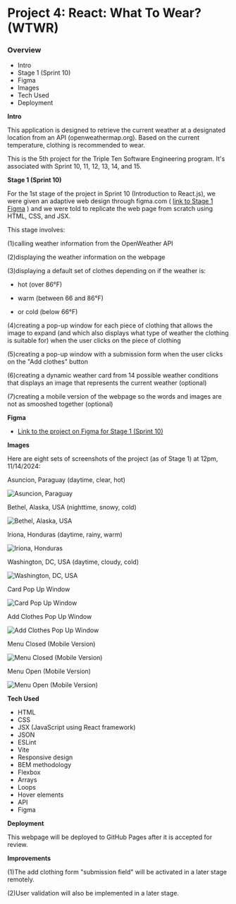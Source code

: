 # Project 4: React: What To Wear? (WTWR)

### Overview

- Intro
- Stage 1 (Sprint 10)
- Figma
- Images
- Tech Used
- Deployment

**Intro**

This application is designed to retrieve the current weather at a designated location from an API (openweathermap.org). Based on the current temperature, clothing is recommended to wear.

This is the 5th project for the Triple Ten Software Engineering program. It's associated with Sprint 10, 11, 12, 13, 14, and 15.

**Stage 1 (Sprint 10)**

For the 1st stage of the project in Sprint 10 (Introduction to React.js), we were given an adaptive web design through figma.com ( [link to Stage 1 Figma](https://www.figma.com/file/F03bTb81Pw8IDPj5Y9rc5i/Sprint-10-%7C-WTWR) ) and we were told to replicate the web page from scratch using HTML, CSS, and JSX.

This stage involves:

(1)calling weather information from the OpenWeather API

(2)displaying the weather information on the webpage

(3)displaying a default set of clothes depending on if the weather is:

- hot (over 86&deg;F)

- warm (between 66 and 86&deg;F)

- or cold (below 66&deg;F)

(4)creating a pop-up window for each piece of clothing that allows the image to expand (and which also displays what type of weather the clothing is suitable for) when the user clicks on the piece of clothing

(5)creating a pop-up window with a submission form when the user clicks on the "Add clothes" button

(6)creating a dynamic weather card from 14 possible weather conditions that displays an image that represents the current weather (optional)

(7)creating a mobile version of the webpage so the words and images are not as smooshed together (optional)

**Figma**

- [Link to the project on Figma for Stage 1 (Sprint 10)](https://www.figma.com/file/F03bTb81Pw8IDPj5Y9rc5i/Sprint-10-%7C-WTWR)

**Images**

Here are eight sets of screenshots of the project (as of Stage 1) at 12pm, 11/14/2024:

Asuncion, Paraguay (daytime, clear, hot)

<div display="flex"><img align="center" alt="Asuncion, Paraguay" src="./src/assets/screenshots/Asuncion, Paraguay.png" /></div>

Bethel, Alaska, USA (nighttime, snowy, cold)

<div display="flex"><img align="center" alt="Bethel, Alaska, USA" src="./src/assets/screenshots/Bethel, Alaska, USA.png" /></div>

Iriona, Honduras (daytime, rainy, warm)

<div display="flex"><img align="center" alt="Iriona, Honduras" src="./src/assets/screenshots/Iriona, Honduras.png" /></div>

Washington, DC, USA (daytime, cloudy, cold)

<div display="flex"><img align="center" alt="Washington, DC, USA" src="./src/assets/screenshots/Washington, DC, USA.png" /></div>

Card Pop Up Window

<div display="flex"><img align="center" alt="Card Pop Up Window" src="./src/assets/screenshots/Card Pop Up Window.png" /></div>

Add Clothes Pop Up Window

<div display="flex"><img align="center" alt="Add Clothes Pop Up Window" src="./src/assets/screenshots/Add Clothes Pop Up Window.png" /></div>

Menu Closed (Mobile Version)

<div display="flex"><img align="center" alt="Menu Closed (Mobile Version)" src="./src/assets/screenshots/Menu Closed (Mobile Version).png" /></div>

Menu Open (Mobile Version)

<div display="flex"><img align="center" alt="Menu Open (Mobile Version)" src="./src/assets/screenshots/Menu Open (Mobile Version).png" /></div>

**Tech Used**

- HTML
- CSS
- JSX (JavaScript using React framework)
- JSON
- ESLint
- Vite
- Responsive design
- BEM methodology
- Flexbox
- Arrays
- Loops
- Hover elements
- API
- Figma

**Deployment**

This webpage will be deployed to GitHub Pages after it is accepted for review.

**Improvements**

(1)The add clothing form "submission field" will be activated in a later stage remotely.

(2)User validation will also be implemented in a later stage.
